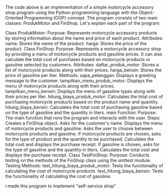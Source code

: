 The code above is an implementation of a simple motorcycle accessory shop program using the Python programming language with the Object-Oriented Programming (OOP) concept. The program consists of two main classes: ProdukMotor and FinShop. Let's explain each part of the program:

Class ProdukMotor:
Purpose: Represents motorcycle accessory products by storing information about the name and price of each product.
Attributes:
nama: Stores the name of the product.
harga: Stores the price of the product.
Class FinShop:
Purpose: Represents a motorcycle accessory shop by providing a menu of motorcycle products and gasoline prices. It can also calculate the total cost of purchases based on motorcycle products or gasoline selected by customers.
Attributes:
daftar_produk_motor: Stores a list of motorcycle products along with their prices.
harga_bensin: Stores the price of gasoline per liter.
Methods:
sapa_pelanggan: Displays a greeting message to the customer.
tampilkan_menu_produk_motor: Displays the menu of motorcycle products along with their prices.
tampilkan_menu_bensin: Displays the menu of gasoline types along with their prices per liter.
hitung_biaya_produk_motor: Calculates the total cost of purchasing motorcycle products based on the product name and quantity.
hitung_biaya_bensin: Calculates the total cost of purchasing gasoline based on the type of gasoline and the quantity in liters.
main Function:
Purpose: The main function that runs the program and interacts with the user.
Steps:
Creates a FinShop object.
Asks for the customer's name.
Displays the menu of motorcycle products and gasoline.
Asks the user to choose between motorcycle products and gasoline.
If motorcycle products are chosen, asks for the type of product and the quantity to be purchased. Calculates the total cost and displays the purchase receipt.
If gasoline is chosen, asks for the type of gasoline and the quantity in liters. Calculates the total cost and displays the purchase receipt.
Class TestFinShop:
Purpose: Conducts testing on the methods of the FinShop class using the unittest module.
Testing Methods:
test_hitung_biaya_produk_motor: Tests the functionality of calculating the cost of motorcycle products.
test_hitung_biaya_bensin: Tests the functionality of calculating the cost of gasoline.

i made this program to implement "self-service shop"

